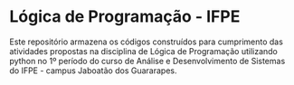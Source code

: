# Lógica de Programação - IFPE

Este repositório armazena os códigos construídos para cumprimento das atividades propostas na disciplina de Lógica de Programação utilizando python no 1º período do curso de Análise e Desenvolvimento de Sistemas do IFPE - campus Jaboatão dos Guararapes.

